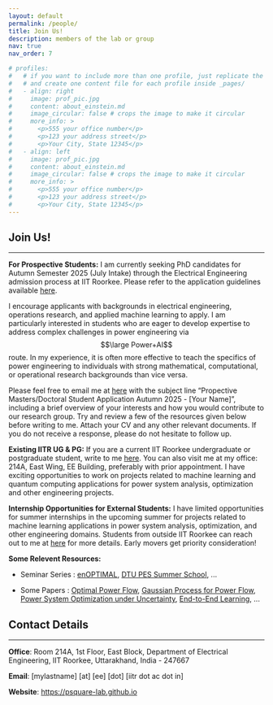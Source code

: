 ```yaml
---
layout: default
permalink: /people/
title: Join Us!
description: members of the lab or group
nav: true
nav_order: 7

# profiles:
#   # if you want to include more than one profile, just replicate the following block
#   # and create one content file for each profile inside _pages/
#   - align: right
#     image: prof_pic.jpg
#     content: about_einstein.md
#     image_circular: false # crops the image to make it circular
#     more_info: >
#       <p>555 your office number</p>
#       <p>123 your address street</p>
#       <p>Your City, State 12345</p>
#   - align: left
#     image: prof_pic.jpg
#     content: about_einstein.md
#     image_circular: false # crops the image to make it circular
#     more_info: >
#       <p>555 your office number</p>
#       <p>123 your address street</p>
#       <p>Your City, State 12345</p>
---
```

## Join Us!

---

**For Prospective Students:** I am currently seeking PhD candidates for Autumn Semester 2025 (July Intake) through the Electrical Engineering admission process at IIT Roorkee. Please refer to the application guidelines available [here](https://iitr.ac.in/Academics/Admission%20To%20Doctoral%20Programmes.html). 

I encourage applicants with backgrounds in electrical engineering, operations research, and applied machine learning to apply. I am particularly interested in students who are eager to develop expertise to address complex challenges in power engineering via $$\large Power+AI$$ route. In my experience, it is often more effective to teach the specifics of power engineering to individuals with strong mathematical, computational, or operational research backgrounds than vice versa.

Please feel free to email me at [here](mailto:pareek@ee.iitr.ac.in) with the subject line “Propective Masters/Doctoral Student Application Autumn 2025 - [Your Name]”, including a brief overview of your interests and how you would contribute to our research group. Try and review a few of the resources given below before writing to me. Attach your CV and any other relevant documents. If you do not receive a response, please do not hesitate to follow up.

**Existing IITR UG & PG:** If you are a current IIT Roorkee undergraduate or postgraduate student, write to me [here](mailto:pareek@ee.iitr.ac.in). You can also visit me at my office: 214A, East Wing, EE Building, preferably with prior appointment. I have exciting opportunities to work on projects related to machine learning and quantum computing applications for power system analysis, optimization and other engineering projects.

**Internship Opportunities for External Students:** I have limited opportunities for summer internships in the upcoming summer for projects related to machine learning applications in power system analysis, optimization, and other engineering domains. Students from outside IIT Roorkee can reach out to me at [here](mailto:pareek@ee.iitr.ac.in) for more details. Early movers get priority consideration!


**Some Relevent Resources:** 

- Seminar Series : [enOPTIMAL](https://wdvorkin.github.io/enoptimal/), [DTU PES Summer School](https://www.youtube.com/@dtulecturesonpowerenergysy8133/videos), ...


- Some Papers : [Optimal Power Flow](https://arxiv.org/abs/1811.00943),  [Gaussian Process for Power Flow](https://drive.google.com/file/d/1GfyVgx-ca9QEpgm7mg8yHzbKsYY3ifnE/view), [Power System Optimization under Uncertainty](https://pscc-central.epfl.ch/repo/papers/2022/22730.pdf), [End-to-End Learning](https://arxiv.org/abs/2103.16378), ...


<!-- Smart ["Predict, then Optimize"](https://arxiv.org/abs/1710.08005),  -->








## Contact Details

---

**Office**: Room 214A, 1st Floor, East Block, 
            Department of Electrical Engineering, 
            IIT Roorkee, Uttarakhand, India - 247667

**Email**: [mylastname] [at] [ee] [dot] [iitr dot ac dot in]
<!-- Phone: +91-XXX-XXX-XXXX -->

**Website**: https://psquare-lab.github.io
